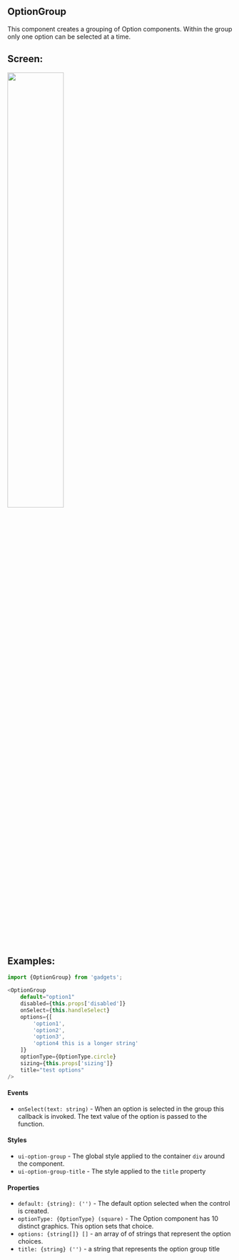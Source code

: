<a name="module_OptionGroup"></a>

## OptionGroup
This component creates a grouping of Option components.  Within the grouponly one option can be selected at a time.## Screen:<img src="https://github.com/jmquigley/gadgets/blob/master/images/optionGroup.png" width="50%" />## Examples:```javascriptimport {OptionGroup} from 'gadgets';<OptionGroup    default="option1"    disabled={this.props['disabled']}    onSelect={this.handleSelect}    options={[        'option1',        'option2',        'option3',        'option4 this is a longer string'    ]}    optionType={OptionType.circle}    sizing={this.props['sizing']}    title="test options"/>```#### Events- `onSelect(text: string)` - When an option is selected in the group thiscallback is invoked.  The text value of the option is passed to thefunction.#### Styles- `ui-option-group` - The global style applied to the container `div` aroundthe component.- `ui-option-group-title` - The style applied to the `title` property#### Properties- `default: {string}: ('')` - The default option selected when the controlis created.- `optionType: {OptionType} (square)` - The Option component has 10 distinctgraphics.  This option sets that choice.- `options: {string[]} []` - an array of of strings that represent theoption choices.- `title: {string} ('')` - a string that represents the option group title

